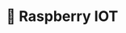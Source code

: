 ---
title: 👾 Raspberry IOT
imgUrl: https://www.raspberrypi.com/app/uploads/2022/02/COLOUR-Raspberry-Pi-Symbol-Registered.png
description: Proyecto de IoT con Raspberry Pi para el control y monitoreo remoto de dispositivos. Plataforma web para la gestión de datos y alertas en tiempo real. Ideal para hogares y empresas con dispositivos conectados.
githubUrl: https://github.com/safagoi
---